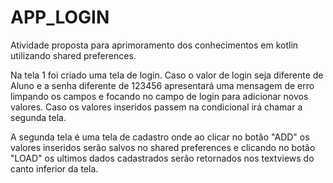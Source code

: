 # APP_LOGIN
Atividade proposta para aprimoramento dos conhecimentos em kotlin utilizando shared preferences.

Na tela 1 foi criado uma tela de login. Caso o valor de login seja diferente de Aluno e a senha diferente de 123456 apresentará uma mensagem de erro limpando os campos e focando no campo de login para adicionar novos valores. Caso os valores inseridos passem na condicional irá chamar a segunda tela.

A segunda tela é uma tela de cadastro onde ao clicar no botão "ADD" os valores inseridos serão salvos no shared preferences e clicando no botão "LOAD" os ultimos dados cadastrados serão retornados nos textviews do canto inferior da tela.
